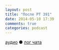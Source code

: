 ```yaml
---
layout: post
title: "После РT 391"
date: 2014-05-10 17:39
comments: true
categories: podcast
---
```

[аудио](http://cdn.radio-t.com/rt391post.mp3) ● [лог чата](http://chat.radio-t.com/logs/radio-t-391.html) <audio src="http://cdn.radio-t.com/rt391post.mp3" preload="none">
